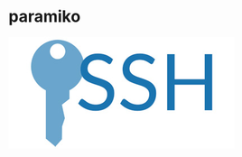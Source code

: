 # paramiko

<p align="center">
<img src="https://github.com/tronicanet/paramiko/blob/master/ssh-key.jpg"
     alt="Markdown Monster icon"
     style="float: left; margin-right: 60px;" />
</p>
